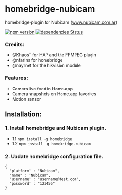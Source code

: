 # homebridge-nubicam
homebridge-plugin for Nubicam (www.nubicam.com.ar)

[![npm version](https://badge.fury.io/js/homebridge-nubicam.svg)](https://badge.fury.io/js/homebridge-nubicam)
[![dependencies Status](https://david-dm.org/esteban-mallen/homebridge-nubicam/status.svg)](https://david-dm.org/esteban-mallen/homebridge-nubicam)

### Credits:

- @KhaosT for HAP and the FFMPEG plugin
- @nfarina for homebridge
- @nayrnet for the hikvision module

### Features:

- Camera live feed in Home.app
- Camera snapshots en Home.app favorites
- Motion sensor

## Installation:

### 1. Install homebridge and Nubicam plugin.
- 1.1 `npm install -g homebridge`
- 1.2 `npm install -g homebridge-nubicam`

### 2. Update homebridge configuration file.
```
{
  "platform" : "Nubicam",
  "name" : "Nubicam",
  "username" : "username@test.com",
  "password" : "123456"
}
```
